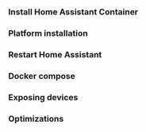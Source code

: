 
### Install Home Assistant Container

### Platform installation

### Restart Home Assistant

### Docker compose

### Exposing devices

### Optimizations